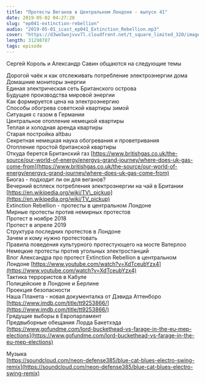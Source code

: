 ```yaml
---
title: "Протесты Веганов в Центральном Лондоне - выпуск 41"
date: 2019-05-02 04:27:28
slug: "ep041-extinction-rebellion"
audio: "2019-05-01_icast_ep041_Extinction_Rebellion.mp3"
cover: "https://d3wo5wojvuv7l.cloudfront.net/t_square_limited_320/images.spreaker.com/original/d20daaa729fc8cae11f6717f5c961b50.jpg"
length: 31298787
tags: episode
---
```

Сергей Король и Александр Савин общаются на следующие темы  
  
Дорогой чаёк и как отслеживать потребление электроэнергии дома  
Домашние мониторы энергии  
Единая электрическая сеть Британского острова  
Будущее производства мировой энергии  
Как формируется цена на электроэнергию  
Способы обогрева советской квартиры зимой  
Ситуация с газом в Германии  
Центральное отопление немецкой квартиры  
Теплая и холодная аренда квартиры  
Старая постройка altbau  
Секретная немецкая наука обогревания и проветривания  
Отопление простой британской квартиры  
Откуда берется Британский газ [https://www.britishgas.co.uk/the-source/our-world-of-energy/energys-grand-journey/where-does-uk-gas-come-from](https://www.britishgas.co.uk/the-source/our-world-of-energy/energys-grand-journey/where-does-uk-gas-come-from)  
Биогаз - подходит ли он для веганов?  
Вечерний всплеск потребления электроэнергии на чай в Британии [https://en.wikipedia.org/wiki/TV\_pickup](https://en.wikipedia.org/wiki/TV_pickup)  
Extinction Rebellion - протесты в центральном Лондоне  
Мирные протесты против немирных протестов  
Протест в ноябре 2018  
Протест в апреле 2019  
Структура последних протестов в Лондоне  
Зачем и кому нужно протестовать  
Правила поведения культурного протестующего на мосте Ватерлоо  
Немецкие протесты против угольных электростанций  
Влог Александра про протест Extinction Rebellion в центральном Лондоне [https://www.youtube.com/watch?v=XdTceubYzx4](https://www.youtube.com/watch?v=XdTceubYzx4)  
Тактика террористов в Кабуле  
Полицейские в Лондоне и Берлине  
Проекция безопасности  
Наша Планета - новая документалка от Дэвида Аттенборо [https://www.imdb.com/title/tt9253866/](https://www.imdb.com/title/tt9253866/)  
Грядущие выборы в Европарламент  
Предвыборные обещания Лорда Бакетхэда [https://www.gofundme.com/lord-buckethead-vs-farage-in-the-eu-mep-elections](https://www.gofundme.com/lord-buckethead-vs-farage-in-the-eu-mep-elections)  
  
Музыка  
[https://soundcloud.com/neon-defense385/blue-cat-blues-electro-swing-remix](https://soundcloud.com/neon-defense385/blue-cat-blues-electro-swing-remix)
